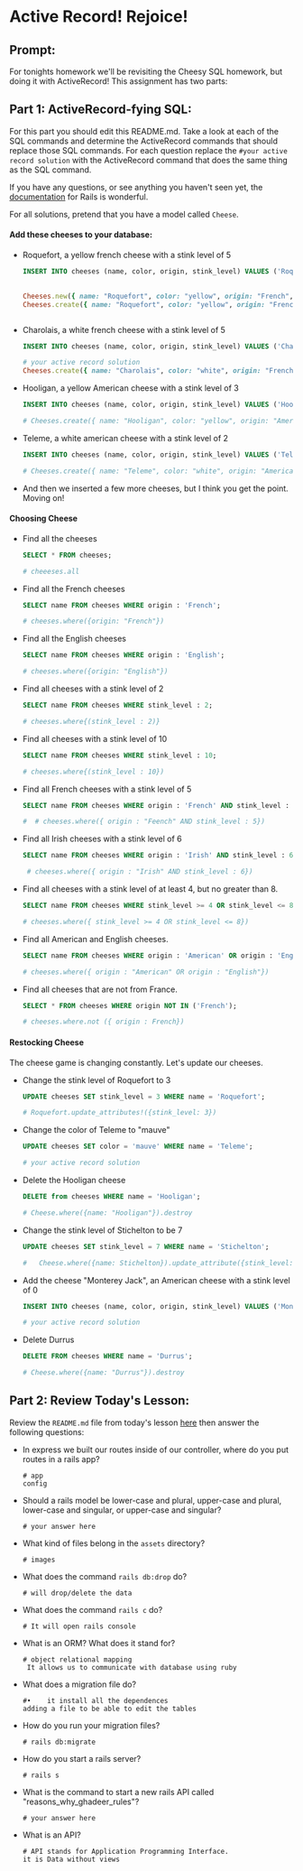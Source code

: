 # Active Record!  Rejoice!

## Prompt:
For tonights homework we'll be revisiting the Cheesy SQL homework, but doing it with ActiveRecord!  This assignment has two parts:

## Part 1: ActiveRecord-fying SQL:

For this part you should edit this README.md. Take a look at each of the SQL commands and determine the ActiveRecord commands that should replace those SQL commands.  For each question replace the `#your active record solution` with the ActiveRecord command that does the same thing as the SQL command.

If you have any questions, or see anything you haven't seen yet, the [documentation](https://guides.rubyonrails.org/active_record_basics.html) for Rails is wonderful.

For all solutions, pretend that you have a model called `Cheese`.

#### Add these cheeses to your database:

- Roquefort, a yellow french cheese with a stink level of 5
  ```sql
  INSERT INTO cheeses (name, color, origin, stink_level) VALUES ('Roquefort', 'yellow', 'French', 5);
  ```

  ```ruby
 
  Cheeses.new({ name: "Roquefort", color: "yellow", origin: "French", stink_level: 5})
  Cheeses.create({ name: "Roquefort", color: "yellow", origin: "French", stink_level: 5})
  

  
  ```

- Charolais, a white french cheese with a stink level of 5
  ```sql
  INSERT INTO cheeses (name, color, origin, stink_level) VALUES ('Charolais', 'white', 'French', 5);
  ```

  ```ruby
  # your active record solution
  Cheeses.create({ name: "Charolais", color: "white", origin: "French", stink_level: 5})

- Hooligan, a yellow American cheese with a stink level of 3
  ```sql
  INSERT INTO cheeses (name, color, origin, stink_level) VALUES ('Hooligan', 'yellow', 'American', 3);
  ```

  ```ruby
  # Cheeses.create({ name: "Hooligan", color: "yellow", origin: "American", stink_level: 3})

  ```
- Teleme, a white american cheese with a stink level of 2
  ```sql
  INSERT INTO cheeses (name, color, origin, stink_level) VALUES ('Teleme', 'white', 'American', 2);
  ```

  ```ruby
  # Cheeses.create({ name: "Teleme", color: "white", origin: "American", stink_level: 2})

  ```
- And then we inserted a few more cheeses, but I think you get the point.  Moving on!

#### Choosing Cheese


- Find all the cheeses
  
  ```sql
  SELECT * FROM cheeses;
  ```

  ```ruby
  # cheeeses.all
  ```

- Find all the French cheeses
    
  ```sql
  SELECT name FROM cheeses WHERE origin : 'French';
  ```

  ```ruby
  # cheeses.where({origin: "French"})
  ```
- Find all the English cheeses
    
  ```sql
  SELECT name FROM cheeses WHERE origin : 'English';
  ```

  ```ruby
  # cheeses.where({origin: "English"}) 
  ```
- Find all cheeses with a stink level of 2
    
  ```sql
  SELECT name FROM cheeses WHERE stink_level : 2;
  ```

  ```ruby
  # cheeses.where{(stink_level : 2)}
  ```
- Find all cheeses with a stink level of 10
    
  ```sql
  SELECT name FROM cheeses WHERE stink_level : 10;
  ```

  ```ruby
  # cheeses.where{(stink_level : 10})
  ```
- Find all French cheeses with a stink level of 5
    
  ```sql
  SELECT name FROM cheeses WHERE origin : 'French' AND stink_level : 5;
  ```

  ```ruby
  #  # cheeses.where({ origin : "Feench" AND stink_level : 5})
  ```
- Find all Irish cheeses with a stink level of 6
    
  ```sql
  SELECT name FROM cheeses WHERE origin : 'Irish' AND stink_level : 6;
  ```

  ```ruby
   # cheeses.where({ origin : "Irish" AND stink_level : 6})
  ```
- Find all cheeses with a stink level of at least 4, but no greater than 8.
    
  ```sql
  SELECT name FROM cheeses WHERE stink_level >= 4 OR stink_level <= 8;
  ```

  ```ruby
  # cheeses.where({ stink_level >= 4 OR stink_level <= 8})
  ```
- Find all American and English cheeses.
    
  ```sql
  SELECT name FROM cheeses WHERE origin : 'American' OR origin : 'English';
  ```

  ```ruby
  # cheeses.where({ origin : "American" OR origin : "English"})
  ```
- Find all cheeses that are not from France.
    
  ```sql
  SELECT * FROM cheeses WHERE origin NOT IN ('French');
  ```

  ```ruby
  # cheeses.where.not ({ origin : French})
  ```


#### Restocking Cheese

The cheese game is changing constantly. Let's update our cheeses.

- Change the stink level of Roquefort to 3
    
  ```sql
  UPDATE cheeses SET stink_level = 3 WHERE name = 'Roquefort';
  ```

  ```ruby
  # Roquefort.update_attributes!({stink_level: 3})
  ```
- Change the color of Teleme to "mauve"
    
  ```sql
  UPDATE cheeses SET color = 'mauve' WHERE name = 'Teleme';
  ```

  ```ruby
  # your active record solution
  ```
- Delete the Hooligan cheese
    
  ```sql
  DELETE from cheeses WHERE name = 'Hooligan';
  ```

  ```ruby
  # Cheese.where({name: "Hooligan"}).destroy
  ```
- Change the stink level of Stichelton to be 7
    
  ```sql
  UPDATE cheeses SET stink_level = 7 WHERE name = 'Stichelton';
  ```

  ```ruby
  #   Cheese.where({name: Stichelton}).update_attribute({stink_level: 7})

  ```
- Add the cheese "Monterey Jack", an American cheese with a stink level of 0
    
  ```sql
  INSERT INTO cheeses (name, color, origin, stink_level) VALUES ('Monterey Jack', 'white', 'American', 0);
  ```

  ```ruby
  # your active record solution
  ```
- Delete Durrus
    
  ```sql
  DELETE FROM cheeses WHERE name = 'Durrus';
  ```

  ```ruby
  # Cheese.where({name: "Durrus"}).destroy
  ```

## Part 2: Review Today's Lesson:
Review the `README.md` file from today's lesson [here](https://github.com/WDI-HoneyBadger/w10d03-intro-to-rails) then answer the following questions:

- In express we built our routes inside of our controller, where do you put routes in a rails app?
  ```
  # app 
  config
  ```
- Should a rails model be lower-case and plural, upper-case and plural, lower-case and singular, or upper-case and singular?
  ```
  # your answer here
  ```
- What kind of files belong in the `assets` directory?
  ```
  # images 
  ```
- What does the command `rails db:drop` do?
  ```
  # will drop/delete the data 
  ```
- What does the command `rails c` do?
  ```
  # It will open rails console 
  ```
- What is an ORM?  What does it stand for?
  ```
  # object relational mapping
   It allows us to communicate with database using ruby
  ```
- What does a migration file do?
  ```
  #•	it install all the dependences
  adding a file to be able to edit the tables 
  ```
- How do you run your migration files?
  ```
  # rails db:migrate
  ```
- How do you start a rails server?
  ```
  # rails s
  ```
- What is the command to start a new rails API called "reasons_why_ghadeer_rules"?
  ```
  # your answer here
  ```
- What is an API?
  ```
  # API stands for Application Programming Interface.
  it is Data without views 
  ```
